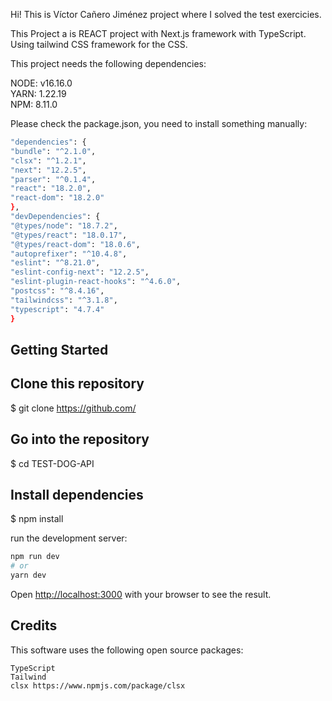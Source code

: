 Hi! This is Víctor Cañero Jiménez project where I solved the test exercicies.

This Project a is REACT project with Next.js framework with TypeScript. Using tailwind CSS framework for the CSS.

This project needs the following dependencies:

NODE: v16.16.0 <br>
YARN: 1.22.19 <br>
NPM: 8.11.0

Please check the package.json, you need to install something manually:

```bash
"dependencies": {
"bundle": "^2.1.0",
"clsx": "^1.2.1",
"next": "12.2.5",
"parser": "^0.1.4",
"react": "18.2.0",
"react-dom": "18.2.0"
},
"devDependencies": {
"@types/node": "18.7.2",
"@types/react": "18.0.17",
"@types/react-dom": "18.0.6",
"autoprefixer": "^10.4.8",
"eslint": "^8.21.0",
"eslint-config-next": "12.2.5",
"eslint-plugin-react-hooks": "^4.6.0",
"postcss": "^8.4.16",
"tailwindcss": "^3.1.8",
"typescript": "4.7.4"
}
```

## Getting Started

## Clone this repository

$ git clone https://github.com/

## Go into the repository

$ cd TEST-DOG-API

## Install dependencies

$ npm install

run the development server:

```bash
npm run dev
# or
yarn dev
```

Open [http://localhost:3000](http://localhost:3000) with your browser to see the result.

## Credits

This software uses the following open source packages:

    TypeScript
    Tailwind
    clsx https://www.npmjs.com/package/clsx
